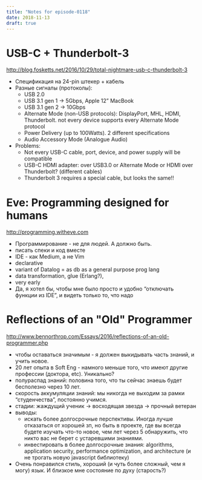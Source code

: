 ```yaml
---
title: "Notes for episode-0118"
date: 2018-11-13
draft: true
---
```


# USB-C + Thunderbolt-3
http://blog.fosketts.net/2016/10/29/total-nightmare-usb-c-thunderbolt-3

- Спецификация на 24-pin штекер + кабель
- Разные сигналы (протоколы):
    - USB 2.0
    - USB 3.1 gen 1 -> 5Gbps, Apple 12” MacBook
    - USB 3.1 gen 2 -> 10Gbps
    - Alternate Mode (non-USB protocols): DisplayPort, MHL, HDMI, Thunderbolt. not every device supports every Alternate Mode protocol
    - Power Delivery (up to 100Watts). 2 different specifications
    - Audio Accessory Mode (Analogue Audio)
- Problems:
    - Not every USB-C cable, port, device, and power supply will be compatible
    - USB-C HDMI adapter: over USB3.0 or Alternate Mode or HDMI over Thunderbolt? (different cables)
    - Thunderbolt 3 requires a special cable, but looks the same!!

# Eve: Programming designed for humans
http://programming.witheve.com

- Программирование - не для людей. А должно быть.
- писать спеки и код вместе
- IDE - как Medium, а не Vim
- declarative
- variant of Datalog = as db as a general purpose prog lang
- data transformation, glue (Erlang?),
- very early
- Да, я хотел бы, чтобы мне было просто и удобно “отключать функции из IDE”,  и видеть только то, что надо


# Reflections of an "Old" Programmer
http://www.bennorthrop.com/Essays/2016/reflections-of-an-old-programmer.php

- чтобы оставаться значимым - я должен выкидывать часть знаний, и учить новое.
- 20 лет опыта в Soft Eng - намного меньше того, что имеют другие профессии (доктора, etc). Уникально?
- полураспад знаний: половина того, что ты сейчас знаешь будет бесполезно через 10 лет.
- скорость аккумуляции знаний: мы никогда не выходим за рамки “студенчества”, постоянно учимся.
- стадии: жаждущий ученик -> восходящая звезда -> прочный ветеран
- выводы:
    - искать более долгосрочные перспективы. Иногда лучше отказаться от хорошей зп, но быть в проекте, где вы всегда будете изучать что-то новое, чем лет через 5 обнаружить, что никто вас не берет с устаревшими знаниями.
    - инвестировать в более долгосрочные знания: algorithms, application security, performance optimization, and architecture (и не трогать новую javascript библиотеку)
- Очень понравился стиль, хороший (и чуть более сложный, чем я могу) язык. И близкое мне состояние по духу (старость?)

